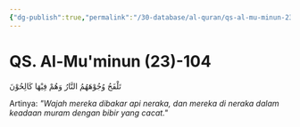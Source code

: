 ```yaml
---
{"dg-publish":true,"permalink":"/30-database/al-quran/qs-al-mu-minun-23-104/"}
---
```



# QS. Al-Mu'minun (23)-104
تَلْفَحُ وُجُوْهَهُمُ النَّارُ وَهُمْ فِيْهَا كَالِحُوْنَ 

Artinya: *"Wajah mereka dibakar api neraka, dan mereka di neraka dalam keadaan muram dengan bibir yang cacat."*
